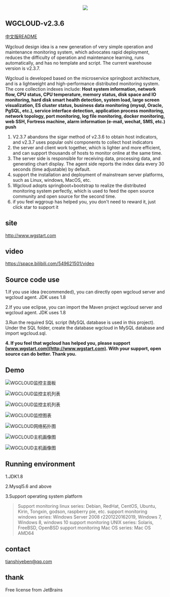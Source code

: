 <p align="center">
  <a target="_blank" href="http://www.wgstart.com">
    <img src="./demo/logo.png">
  </a>
 </p>



## WGCLOUD-v2.3.6

[中文版README](./README.md)

Wgcloud design idea is a new generation of very simple operation and maintenance monitoring system, which advocates rapid deployment, reduces the difficulty of operation and maintenance learning, runs automatically, and has no template and script. The current warehouse version is v2.3.7.

Wgcloud is developed based on the microservice springboot architecture, and is a lightweight and high-performance distributed monitoring system. The core collection indexes include: **Host system information, network flow, CPU status, CPU temperature, memory status, disk space and IO monitoring, hard disk smart health detection, system load, large screen visualization, ES cluster status, business data monitoring (mysql, Oracle, PgSQL, etc.), service interface detection, application process monitoring, network topology, port monitoring, log file monitoring, docker monitoring, web SSH, Fortress machine, alarm information (e-mail, wechat, SMS, etc.) push** 

1. V2.3.7 abandons the sigar method of v2.3.6 to obtain host indicators, and v2.3.7 uses popular oshi components to collect host indicators
2. the server and client work together, which is lighter and more efficient, and can support thousands of hosts to monitor online at the same time.
3. The server side is responsible for receiving data, processing data, and generating chart display. The agent side reports the index data every 30 seconds (time adjustable) by default.
4. support the installation and deployment of mainstream server platforms, such as Linux, windows, MacOS, etc.
5. Wgcloud adopts springboot+bootstrap to realize the distributed monitoring system perfectly, which is used to feed the open source community and open source for the second time.
6. if you feel wggroup has helped you, you don't need to reward it, just click star to support it

## site

<http://www.wgstart.com>

## video

<https://space.bilibili.com/549621501/video>

## **Source code use**

1.If you use idea (recommended), you can directly open wgcloud server and wgcloud agent. JDK uses 1.8

2.If you use eclipse, you can import the Maven project wgcloud server and wgcloud agent. JDK uses 1.8

3.Run the required SQL script (MySQL database is used in this project). Under the SQL folder, create the database wgcloud in MySQL database and import wgcloud.sql.

**4. If you feel that wgcloud has helped you, please support [www.wgstart.com](http://www.wgstart.com). With your support, open source can do better. Thank you.**

## **Demo**





![WGCLOUD监控主面板](./demo/demo2.jpg)

![WGCLOUD监控主机列表](./demo/demo3.jpg)

![WGCLOUD监控主机列表](./demo/report.jpg)

![WGCLOUD监控图表](./demo/demo4.jpg)



![WGCLOUD网络拓扑图](./demo/tpdemo.jpg)

![WGCLOUD主机画像图](./demo/ssh.jpg)

![WGCLOUD主机画像图](./demo/huaxiang.jpg)


## Running environment

1.JDK1.8

2.Mysql5.6 and above

3.Support operating system platform

> Support monitoring linux series: Debian, RedHat, CentOS, Ubuntu, Kirin, Tongxin, godson, raspberry pie, etc. support monitoring windows series: Windows Server 2008 r2201220162019, Windows 7, Windows 8, windows 10 support monitoring UNIX series: Solaris, FreeBSD, OpenBSD support monitoring Mac OS series: Mac OS AMD64



## contact

tianshiyeben@qq.com

## thank

Free license from JetBrains